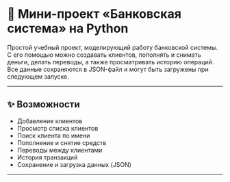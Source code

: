 # 🏦 Мини-проект «Банковская система» на Python

Простой учебный проект, моделирующий работу банковской системы.  
С его помощью можно создавать клиентов, пополнять и снимать деньги, делать переводы, а также просматривать историю операций.  
Все данные сохраняются в JSON-файл и могут быть загружены при следующем запуске.

---

## ✨ Возможности
- Добавление клиентов
- Просмотр списка клиентов
- Поиск клиента по имени
- Пополнение и снятие средств
- Переводы между клиентами
- История транзакций
- Сохранение и загрузка данных (JSON)

---